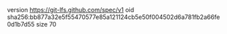 version https://git-lfs.github.com/spec/v1
oid sha256:bb877a32e5f55470577e85a121124cb5e50f004502d6a781fb2a66fe0d1b7d55
size 70
